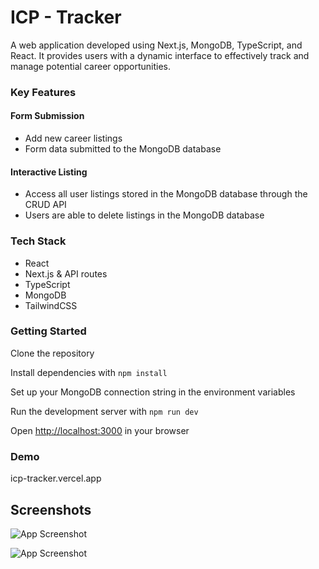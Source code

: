 # ICP - Tracker

A web application developed using Next.js, MongoDB, TypeScript, and React. It provides users with a dynamic interface to effectively track and manage potential career opportunities.

### Key Features

#### Form Submission

- Add new career listings
- Form data submitted to the MongoDB database

#### Interactive Listing

- Access all user listings stored in the MongoDB database through the CRUD API
- Users are able to delete listings in the MongoDB database


### Tech Stack

- React
- Next.js & API routes
- TypeScript
- MongoDB
- TailwindCSS

### Getting Started

Clone the repository

Install dependencies with `npm install`

Set up your MongoDB connection string in the environment variables

Run the development server with `npm run dev`

Open [http://localhost:3000](http://localhost:3000) in your browser

### Demo

icp-tracker.vercel.app

## Screenshots
![App Screenshot](https://github.com/user-attachments/assets/a53ce693-a786-4768-bf77-d3c7c8db4e67)

![App Screenshot](https://github.com/user-attachments/assets/e1f8717f-c4e4-489d-9ed4-71560df97ca5)



